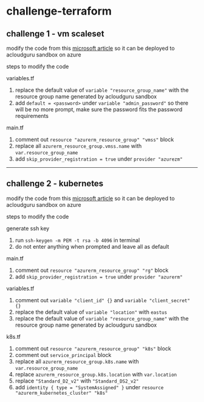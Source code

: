 # challenge-terraform

## challenge 1 - vm scaleset

modify the code from this [microsoft article](https://docs.microsoft.com/azure/developer/terraform/create-vm-scaleset-network-disks-hcl) so it can be deployed to acloudguru sandbox on azure

steps to modify the code

variables.tf
1. replace the default value of `variable "resource_group_name"` with the resource group name generated by acloudguru sandbox
2. add `default = <password>` under `variable "admin_password"` so there will be no more prompt, make sure the password fits the password requirements

main.tf
1. comment out `resource "azurerm_resource_group" "vmss"` block
2. replace all `azurerm_resource_group.vmss.name` with `var.resource_group_name`
3. add `skip_provider_registration = true` under `provider "azurezm"`

---

## challenge 2 - kubernetes

modify the code from this [microsoft article](https://docs.microsoft.com/azure/developer/terraform/create-k8s-cluster-with-tf-and-aks) so it can be deployed to acloudguru sandbox on azure

steps to modify the code

generate ssh key
1. run `ssh-keygen -m PEM -t rsa -b 4096` in terminal
2. do not enter anything when prompted and leave all as default

main.tf
1. comment out `resource "azurerm_resource_group" "rg"` block
2. add `skip_provider_registration = true` under `provider "azurerm"`

variables.tf
1. comment out `variable "client_id" {}` and `variable "client_secret" {}`
2. replace the default value of `variable "location"` with `eastus`
3. replace the default value of `variable "resource_group_name"` with the resource group name generated by acloudguru sandbox

k8s.tf
1. comment out `resource "azurerm_resource_group" "k8s"` block
2. comment out `service_principal` block
3. replace all `azurerm_resource_group.k8s.name` with `var.resource_group_name`
4. replace `azurerm_resource_group.k8s.location` with `var.location`
5. replace `"Standard_D2_v2"` with `"Standard_DS2_v2"`
5. add `identity { type = "SystemAssigned" }` under `resource "azurerm_kubernetes_cluster" "k8s"`